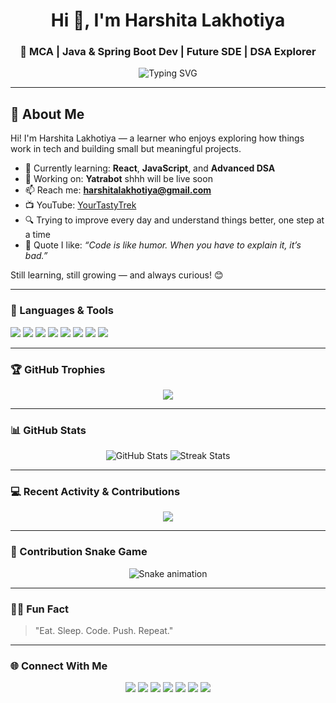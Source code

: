<h1 align="center">Hi 👋, I'm Harshita Lakhotiya</h1>
<h3 align="center">🚀 MCA | Java & Spring Boot Dev | Future SDE | DSA Explorer</h3>

<p align="center">
  <img src="https://readme-typing-svg.demolab.com?font=Fira+Code&weight=500&size=24&pause=1000&color=FF61C2&center=true&vCenter=true&width=435&lines=Welcome+to+my+Tech+World!;Java+%7C+SpringBoot+%7C+SQL+%7C+DSA;React+%7C+Fullstack+Projects+%F0%9F%92%BB" alt="Typing SVG" />
</p>

---

## 🧠 About Me

Hi! I'm Harshita Lakhotiya — a learner who enjoys exploring how things work in tech and building small but meaningful projects.

- 🌱 Currently learning: **React**, **JavaScript**, and **Advanced DSA**
- 💼 Working on: **Yatrabot** shhh will be live soon
- 📫 Reach me: **harshitalakhotiya@gmail.com**
- 📺 YouTube: [YourTastyTrek](https://youtube.com/@YourTastyTrek)
- 🔍 Trying to improve every day and understand things better, one step at a time
- 🧩 Quote I like: _“Code is like humor. When you have to explain it, it’s bad.”_

Still learning, still growing — and always curious! 😊

---

### 🚀 Languages & Tools

<p align="left">
  <img src="https://img.shields.io/badge/Java-ED8B00?style=for-the-badge&logo=java&logoColor=white"/>
  <img src="https://img.shields.io/badge/Spring_Boot-6DB33F?style=for-the-badge&logo=spring-boot&logoColor=white"/>
  <img src="https://img.shields.io/badge/MySQL-005C84?style=for-the-badge&logo=mysql&logoColor=white"/>
  <img src="https://img.shields.io/badge/HTML-E34F26?style=for-the-badge&logo=html5&logoColor=white"/>
  <img src="https://img.shields.io/badge/CSS-1572B6?style=for-the-badge&logo=css3&logoColor=white"/>
  <img src="https://img.shields.io/badge/JavaScript-F7DF1E?style=for-the-badge&logo=javascript&logoColor=black"/>
  <img src="https://img.shields.io/badge/React-20232A?style=for-the-badge&logo=react&logoColor=61DAFB"/>
  <img src="https://img.shields.io/badge/GitHub-000?style=for-the-badge&logo=github&logoColor=white"/>
</p>

---

### 🏆 GitHub Trophies

<p align="center">
  <img src="https://github-profile-trophy.vercel.app/?username=techyharshitalakhotiya&theme=onedark&row=2&column=3"/>
</p>

---

### 📊 GitHub Stats

<p align="center">
  <img src="https://github-readme-stats.vercel.app/api?username=techyharshitalakhotiya&show_icons=true&theme=radical" alt="GitHub Stats" />
  <img src="https://github-readme-streak-stats.herokuapp.com/?user=techyharshitalakhotiya&theme=radical" alt="Streak Stats" />
</p>

---

### 💻 Recent Activity & Contributions

<p align="center">
  <img src="https://github-readme-activity-graph.vercel.app/graph?username=techyharshitalakhotiya&theme=react-dark&hide_border=true"/>
</p>

---

### 🐍 Contribution Snake Game

<p align="center">
  <img src="https://github.com/techyharshitalakhotiya/techyharshitalakhotiya/raw/output/github-contribution-grid-snake.svg" alt="Snake animation" />
</p>

---

### 🧑‍💻 Fun Fact

> "Eat. Sleep. Code. Push. Repeat."

---

### 🌐 Connect With Me

<p align="center">
  <a href="https://www.youtube.com/@yourtastytrek" target="_blank"><img src="https://img.shields.io/badge/YouTube-FF0000?style=for-the-badge&logo=youtube&logoColor=white"/></a>
  <a href="mailto:harshitalakhotiya@gmail.com"><img src="https://img.shields.io/badge/Gmail-D14836?style=for-the-badge&logo=gmail&logoColor=white"/></a>
  <a href="https://github.com/techyharshitalakhotiya"><img src="https://img.shields.io/badge/GitHub-000?style=for-the-badge&logo=github&logoColor=white"/></a>
  <a href="https://www.instagram.com/harshitalakhotiya_28" target="_blank"><img src="https://img.shields.io/badge/Instagram-E4405F?style=for-the-badge&logo=instagram&logoColor=white"/></a>
  <a href="https://www.facebook.com/Harshita%20Lakhotiya" target="_blank"><img src="https://img.shields.io/badge/Facebook-1877F2?style=for-the-badge&logo=facebook&logoColor=white"/></a>
  <a href="https://www.pinterest.com/harshitalakhotiya_28" target="_blank"><img src="https://img.shields.io/badge/Pinterest-E60023?style=for-the-badge&logo=pinterest&logoColor=white"/></a>
  <a href="https://twitter.com/Harshita__28" target="_blank"><img src="https://img.shields.io/badge/X-000000?style=for-the-badge&logo=twitter&logoColor=white"/></a>
</p>
